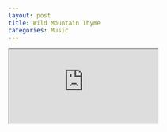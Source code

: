 ```yaml
---
layout: post
title: Wild Mountain Thyme
categories: Music
---
```


<div class="video-container">
  <iframe class="embed-responsive-item" src="https://www.youtube.com/embed/f37wKfPaTws"></iframe>
</div>
